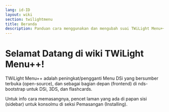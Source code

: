 ```yaml
---
lang: id-ID
layout: wiki
section: twilightmenu
title: Beranda
description: Panduan cara menggunakan dan mengubah suai TWiLight Menu++
---
```


# Selamat Datang di wiki TWiLight Menu++!

TWiLight Menu++ adalah peningkat/pengganti Menu DSi yang bersumber terbuka (open-source), dan sebagai bagian depan (frontend) di nds-bootstrap untuk DSi, 3DS, dan flashcards.

Untuk info cara memasangnya, pencet laman yang ada di papan sisi (sidebar) untuk konsolmu di seksi Pemasangan (Installing).
